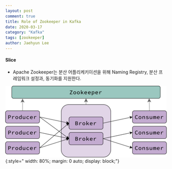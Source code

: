 ```yaml
---
layout: post
comment: true
title: Role of Zookeeper in Kafka
date: 2020-03-17
category: "Kafka"
tags: [zookeeper]
author: Jaehyun Lee
---
```


#### Slice
- Apache Zookeeper는 분산 어플리케키이션을 위해 Naming Registry, 분산 프레임워크 설정과, 동기화를 지원한다. 

![Image](/assets/images/zookeeperkafka.png){:style=" width: 80%; margin: 0 auto; display: block;"}

